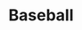 ---
slug: "baseball"
title: "Baseball"
description: "An absolute pearl"
poster: ""
environment: ""
model: "../../3d/baseball/baseball.gltf"
---